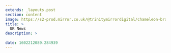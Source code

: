 ```yaml
--- 
extends: _layouts.post 
section: content 
image: https://s2-prod.mirror.co.uk/@trinitymirrordigital/chameleon-branding/publications/mirror/img/logo-mirror-socialsharing.png 
title: > 
  UK News 
description: > 
   
date: 1602212089.284939 
--- 
```

